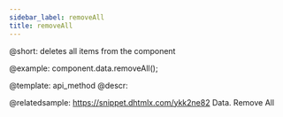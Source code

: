 ```yaml
---
sidebar_label: removeAll
title: removeAll
---          
```



@short:
	deletes all items from the component

@example:
component.data.removeAll();


@template:	api_method
@descr:

@relatedsample: https://snippet.dhtmlx.com/ykk2ne82	Data. Remove All

